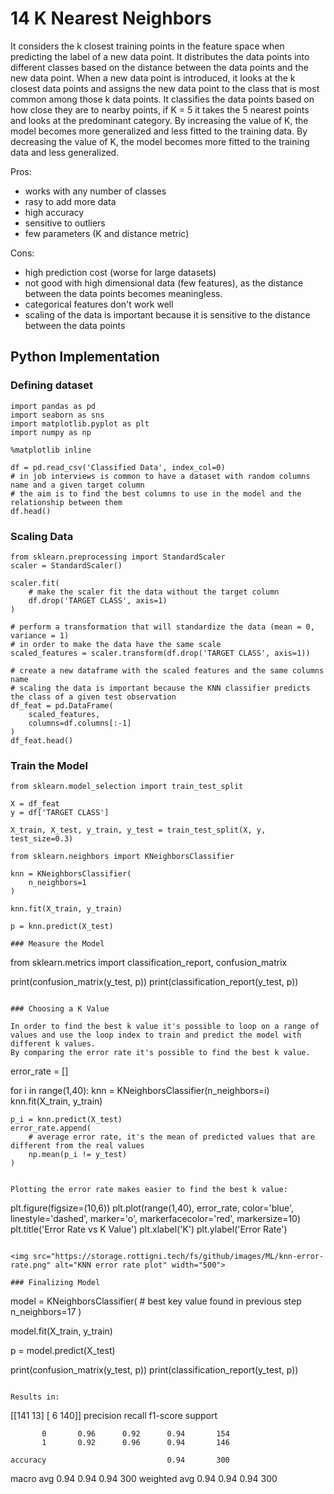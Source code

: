 # 14 K Nearest Neighbors

It considers the k closest training points in the feature space when predicting the label of a new data point.
It distributes the data points into different classes based on the distance between the data points and the new data point.
When a new data point is introduced, it looks at the k closest data points and assigns the new data point to the class that is most common among those k data points.
It classifies the data points based on how close they are to nearby points, if K = 5 it takes the 5 nearest points and looks at the predominant category.
By increasing the value of K, the model becomes more generalized and less fitted to the training data.
By decreasing the value of K, the model becomes more fitted to the training data and less generalized.

Pros:
- works with any number of classes
- rasy to add more data
- high accuracy
- sensitive to outliers
- few parameters (K and distance metric)

Cons:
- high prediction cost (worse for large datasets)
- not good with high dimensional data (few features), as the distance between the data points becomes meaningless.
- categorical features don't work well
- scaling of the data is important because it is sensitive to the distance between the data points

## Python Implementation

### Defining dataset
```
import pandas as pd
import seaborn as sns
import matplotlib.pyplot as plt
import numpy as np

%matplotlib inline

df = pd.read_csv('Classified Data', index_col=0)
# in job interviews is common to have a dataset with random columns name and a given target column
# the aim is to find the best columns to use in the model and the relationship between them
df.head()
```

### Scaling Data

```
from sklearn.preprocessing import StandardScaler
scaler = StandardScaler()

scaler.fit(
    # make the scaler fit the data without the target column
    df.drop('TARGET CLASS', axis=1)
)

# perform a transformation that will standardize the data (mean = 0, variance = 1)
# in order to make the data have the same scale
scaled_features = scaler.transform(df.drop('TARGET CLASS', axis=1))

# create a new dataframe with the scaled features and the same columns name
# scaling the data is important because the KNN classifier predicts the class of a given test observation
df_feat = pd.DataFrame(
    scaled_features,
    columns=df.columns[:-1]
)
df_feat.head()
```

### Train the Model

```
from sklearn.model_selection import train_test_split

X = df_feat
y = df['TARGET CLASS']

X_train, X_test, y_train, y_test = train_test_split(X, y, test_size=0.3)

from sklearn.neighbors import KNeighborsClassifier

knn = KNeighborsClassifier(
    n_neighbors=1
)

knn.fit(X_train, y_train)

p = knn.predict(X_test)

### Measure the Model

```
from sklearn.metrics import classification_report, confusion_matrix

print(confusion_matrix(y_test, p))
print(classification_report(y_test, p))
```

### Choosing a K Value

In order to find the best k value it's possible to loop on a range of values and use the loop index to train and predict the model with different k values.
By comparing the error rate it's possible to find the best k value.

```
error_rate = []

for i in range(1,40):
    knn = KNeighborsClassifier(n_neighbors=i)
    knn.fit(X_train, y_train)
    
    p_i = knn.predict(X_test)
    error_rate.append(
        # average error rate, it's the mean of predicted values that are different from the real values
        np.mean(p_i != y_test)
    )
```

Plotting the error rate makes easier to find the best k value:

```
plt.figure(figsize=(10,6))
plt.plot(range(1,40), error_rate, color='blue', linestyle='dashed', marker='o', markerfacecolor='red', markersize=10)
plt.title('Error Rate vs K Value')
plt.xlabel('K')
plt.ylabel('Error Rate')
```

<img src="https://storage.rottigni.tech/fs/github/images/ML/knn-error-rate.png" alt="KNN error rate plot" width="500">

### Finalizing Model

```
model = KNeighborsClassifier(
    # best key value found in previous step
    n_neighbors=17
)

model.fit(X_train, y_train)

p = model.predict(X_test)

print(confusion_matrix(y_test, p))
print(classification_report(y_test, p))
```

Results in:

```
[[141  13]
 [  6 140]]
              precision    recall  f1-score   support

           0       0.96      0.92      0.94       154
           1       0.92      0.96      0.94       146

    accuracy                           0.94       300
   macro avg       0.94      0.94      0.94       300
weighted avg       0.94      0.94      0.94       300
```